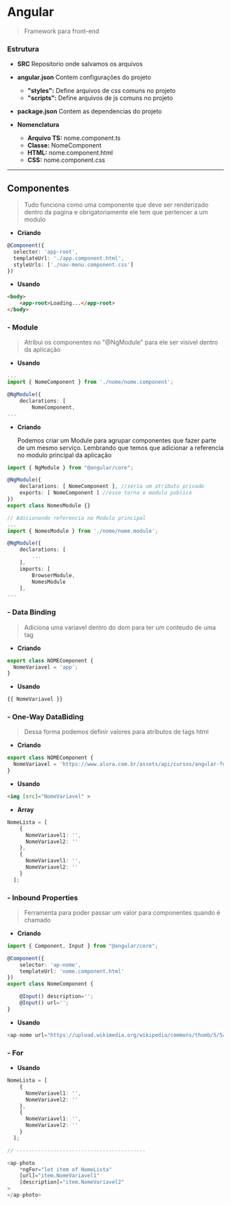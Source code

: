 # **Angular**
> Framework para front-end

### **Estrutura**

- **SRC** Repositorio onde salvamos os arquivos
- **angular.json** Contem configurações do projeto
    - **"styles":** Define arquivos de css comuns no projeto
    - **"scripts":** Define arquivos de js comuns no projeto
- **package.json** Contem as dependencias do projeto

- **Nomenclatura**
    - **Arquivo TS:**   nome.component.ts
    - **Classe:** NomeComponent
    - **HTML:** nome.component.html
    - **CSS:** nome.component.css
---
## **Componentes**
> Tudo funciona como uma componente que deve ser renderizado dentro da pagina e obrigatoriamente ele tem que pertencer a um modulo

- **Criando**
``` ts
@Component({
  selector: 'app-root',
  templateUrl: './app.component.html',
  styleUrls: ['./nav-menu.component.css']
})
```

- **Usando**
``` html
<body>
    <app-root>Loading...</app-root>
</body>
``` 

### - **Module**
> Atribui os componentes no "@NgModule" para ele ser visivel dentro da aplicação 

- **Usando**
``` ts
...
import { NomeComponent } from './nome/nome.component';

@NgModule({
    declarations: [
        NomeComponent,
...
```

- **Criando**

    Podemos criar um Module para agrupar componentes que fazer parte de um mesmo serviço. Lembrando que temos que adicionar a referencia no modulo principal da aplicação

``` ts
import { NgModule } from "@angular/core";

@NgModule({
    declarations: [ NomeComponent ], //seria um atributo privado
    exports: [ NomeComponent ] //esse torna o modulo publico
})
export class NomesModule {}

// Adicionando referencia no Modulo principal
...
import { NomesModule } from './nome/nome.module';

@NgModule({
    declarations: [
        ...
    ],
    imports: [
        BrowserModule,
        NomesModule
    ],
...
```


### - **Data Binding**
> Adiciona uma variavel dentro do dom para ter um conteudo de uma tag

- **Criando**
``` ts
export class NOMEComponent {
  NomeVariavel = 'app';
}
```

- **Usando**
``` ts
{{ NomeVariavel }}
```

### - **One-Way DataBiding**
> Dessa forma podemos definir valores para atributos de tags html

- **Criando**
``` ts
export class NOMEComponent {
  NomeVariavel = 'https://www.alura.com.br/assets/api/cursos/angular-fundamentos.svg';
}
```

- **Usando**
``` html
<img [src]="NomeVariavel" >
```

- **Array**
``` ts
NomeLista = [
    {
      NomeVariavel1: '',
      NomeVariavel2: ''
    },
    {
      NomeVariavel1: '',
      NomeVariavel2: ''
    }
  ];
```

### - **Inbound Properties**
> Ferramenta para poder passar um valor para componentes quando é chamado

- **Criando**
``` ts
import { Component, Input } from "@angular/core";

@Component({
    selector: 'ap-nome',
    templateUrl: 'nome.component.html'
})
export class NomeComponent {

    @Input() description='';
    @Input() url='';
}
```

- **Usando**
``` ts
<ap-nome url="https://upload.wikimedia.org/wikipedia/commons/thumb/5/5a/Sultan_the_Barbary_Lion.jpg/440px-Sultan_the_Barbary_Lion.jpg" description="Leão"></ap-nome>
```

### - **For**

- **Usando**
``` ts
NomeLista = [
    {
      NomeVariavel1: '',
      NomeVariavel2: ''
    },
    {
      NomeVariavel1: '',
      NomeVariavel2: ''
    }
  ];

// ------------------------------------------

<ap-photo
    *ngFor="let item of NomeLista"
    [url]="item.NomeVariavel1"
    [description]="item.NomeVariavel2"
>
</ap-photo>
```
